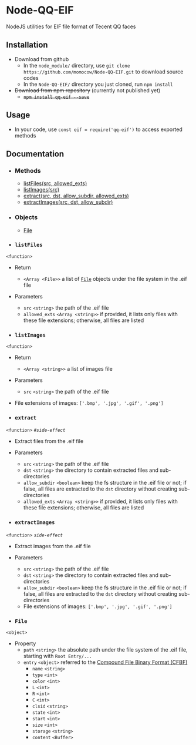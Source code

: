 # Node-QQ-EIF
NodeJS utilities for EIF file format of Tecent QQ faces

## Installation
- Download from github
    - In the `node_module/` directory, use `git clone https://github.com/momocow/Node-QQ-EIF.git` to download source codes
    - In the `Node-QQ-EIF/` directory you just cloned, run `npm install`
- ~~Download from npm repository~~ (currently not published yet)
    - ~~`npm install qq-eif --save`~~

## Usage
- In your code, use `const eif = require('qq-eif')` to access exported
methods

## Documentation
- ### Methods
  - [listFiles(src, allowed_exts)](#listfiles)
  - [listImages(src)](#listimages)
  - [extract(src, dst, allow_subdir, allowed_exts)](#extract)
  - [extractImages(src, dst, allow_subdir)](#extractimages)

- ### Objects
  - [File](#file)

- ### `listFiles`
`<function>`
  - Return
    - `<Array <File>>` a list of [`File`](#file) objects under the file system in the .eif file
  - Parameters
    - `src` `<string>` the path of the .eif file
    - `allowed_exts` `<Array <string>>` if provided, it lists only files with these file extensions; otherwise, all files are listed

- ### `listImages`
`<function>`
  - Return
    - `<Array <string>>` a list of images file
  - Parameters
    - `src` `<string>` the path of the .eif file
  - File extensions of images: `['.bmp', '.jpg', '.gif', '.png']`

- ### `extract`
`<function>` *`#side-effect`*
  - Extract files from the .eif file
  - Parameters
    - `src` `<string>` the path of the .eif file
    - `dst` `<string>` the directory to contain extracted files and sub-directories
    - `allow_subdir` `<boolean>` keep the fs structure in the .eif file or not; if false, all files are extracted to the `dst` directory without creating sub-directories
    - `allowed_exts` `<Array <string>>` if provided, it lists only files with these file extensions; otherwise, all files are listed

- ### `extractImages`
`<function>` *`side-effect`*
  - Extract images from the .eif file
  - Parameters
    - `src` `<string>` the path of the .eif file
    - `dst` `<string>` the directory to contain extracted files and sub-directories
    - `allow_subdir` `<boolean>` keep the fs structure in the .eif file or not; if false, all files are extracted to the `dst` directory without creating sub-directories
    - File extensions of images: `['.bmp', '.jpg', '.gif', '.png']`

- ### `File`
`<object>`
  - Property
    - `path` `<string>` the absolute path under the file system of the .eif file, starting with `Root Entry/...`
    - `entry` `<object>` referred to the [Compound File Binary Format (CFBF)](https://en.wikipedia.org/wiki/Compound_File_Binary_Format)
      - `name` `<string>`
      - `type` `<int>`
      - `color` `<int>`
      - `L` `<int>`
      - `R` `<int>`
      - `C` `<int>`
      - `clsid` `<string>`
      - `state` `<int>`
      - `start` `<int>`
      - `size` `<int>`
      - `storage` `<string>`
      - `content` `<Buffer>`

